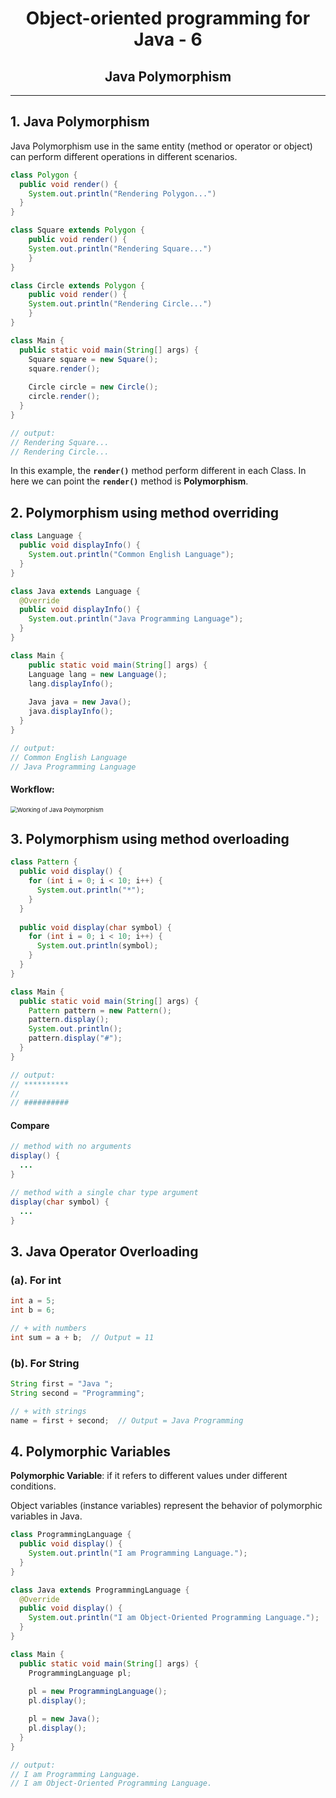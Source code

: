 <center> 
<h1>Object-oriented programming for Java - 6</h1> 
<h2>Java Polymorphism</h2>
</center>




---

## 1. Java Polymorphism

Java Polymorphism use in the same entity (method or operator or object) can perform different operations in different scenarios.

```java
class Polygon {
  public void render() {
    System.out.println("Rendering Polygon...")
  }
}

class Square extends Polygon {
	public void render() {
    System.out.println("Rendering Square...")
	}
}

class Circle extends Polygon {
	public void render() {
    System.out.println("Rendering Circle...")
	}
}

class Main {
  public static void main(String[] args) {
    Square square = new Square();
    square.render();
    
    Circle circle = new Circle();
    circle.render();
  }
}

// output:
// Rendering Square...
// Rendering Circle...
```

In this example, the **`render()`** method perform different in each Class. In here we can point the **`render()`** method is **Polymorphism**.



## 2. Polymorphism using method overriding

```java
class Language {
  public void displayInfo() {
    System.out.println("Common English Language");
  }
}

class Java extends Language {
  @Override
  public void displayInfo() {
    System.out.println("Java Programming Language");
  }
}

class Main {
	public static void main(String[] args) {
    Language lang = new Language();
    lang.displayInfo();
    
    Java java = new Java();
    java.displayInfo();
  }
}

// output:
// Common English Language
// Java Programming Language
```

#### Workflow:

<img src="https://cdn.programiz.com/sites/tutorial2program/files/java-polymorphism-implementation.png" alt="Working of Java Polymorphism" style="zoom:67%;" />



## 3. Polymorphism using method overloading

```java
class Pattern {
  public void display() {
    for (int i = 0; i < 10; i++) {
      System.out.println("*");
    }
  }
  
  public void display(char symbol) {
    for (int i = 0; i < 10; i++) {
      System.out.println(symbol);
    }
  }
}

class Main {
  public static void main(String[] args) {
    Pattern pattern = new Pattern();
    pattern.display();
    System.out.println();
    pattern.display("#");
  }
}

// output:
// **********
// 
// ##########
```

#### Compare

```java
// method with no arguments
display() {
  ...
}

// method with a single char type argument
display(char symbol) {
  ...
}
```



## 3. Java Operator Overloading

### (a). For int

```java
int a = 5;
int b = 6;

// + with numbers
int sum = a + b;  // Output = 11
```

### (b). For String

```java
String first = "Java ";
String second = "Programming";

// + with strings
name = first + second;  // Output = Java Programming
```



## 4. Polymorphic Variables

**Polymorphic Variable**: if it refers to different values under different conditions.

Object variables (instance variables) represent the behavior of polymorphic variables in Java.

```java
class ProgrammingLanguage {
  public void display() {
    System.out.println("I am Programming Language.");
  }
}

class Java extends ProgrammingLanguage {
  @Override
  public void display() {
    System.out.println("I am Object-Oriented Programming Language.");
  }
}

class Main {
  public static void main(String[] args) {
    ProgrammingLanguage pl;
    
    pl = new ProgrammingLanguage();
    pl.display();

    pl = new Java();
    pl.display();
  }
}

// output:
// I am Programming Language.
// I am Object-Oriented Programming Language.
```

